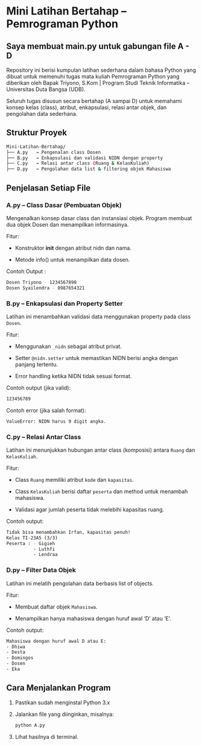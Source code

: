 # Mini Latihan Bertahap – Pemrograman Python
## Saya membuat main.py untuk gabungan file A - D

Repository ini berisi kumpulan latihan sederhana dalam bahasa Python yang dibuat untuk memenuhi tugas mata kuliah Pemrograman Python yang diberikan oleh Bapak Triyono, S.Kom | Program Studi Teknik Informatika – Universitas Duta Bangsa (UDB).

Seluruh tugas disusun secara bertahap (A sampai D) untuk memahami konsep kelas (class), atribut, enkapsulasi, relasi antar objek, dan pengolahan data sederhana.


## Struktur Proyek

```bash
Mini-Latihan-Bertahap/
├── A.py   → Pengenalan class Dosen
├── B.py   → Enkapsulasi dan validasi NIDN dengan property
├── C.py   → Relasi antar class (Ruang & KelasKuliah)
├── D.py   → Pengolahan data list & filtering objek Mahasiswa
```


## Penjelasan Setiap File

### A.py – Class Dasar (Pembuatan Objek)

Mengenalkan konsep dasar class dan instansiasi objek.
Program membuat dua objek Dosen dan menampilkan informasinya.

Fitur:

 - Konstruktor __init__ dengan atribut nidn dan nama.

 - Metode info() untuk menampilkan data dosen.

Contoh Output :

```bash
Dosen Triyono - 1234567890
Dosen Syailendra - 0987654321
```

### B.py – Enkapsulasi dan Property Setter

Latihan ini menambahkan validasi data menggunakan property pada class `Dosen`.

Fitur:

 - Menggunakan `_nidn` sebagai atribut privat.

 - Setter `@nidn.setter` untuk memastikan NIDN berisi angka dengan panjang tertentu.

 - Error handling ketika NIDN tidak sesuai format.

Contoh output (jika valid):

```bash
123456789
```

Contoh error (jika salah format):

```bash
ValueError: NIDN harus 9 digit angka.
```

### C.py – Relasi Antar Class

Latihan ini menunjukkan hubungan antar class (komposisi) antara `Ruang` dan `KelasKuliah`.

Fitur:

 - Class `Ruang` memiliki atribut `kode` dan `kapasitas`.

 - Class `KelasKuliah` berisi daftar `peserta` dan method untuk menambah mahasiswa.

 - Validasi agar jumlah peserta tidak melebihi kapasitas ruang.

Contoh output:

```bash
Tidak bisa menambahkan Irfan, kapasitas penuh!
Kelas TI-23A5 (3/3)
Peserta : - Gigieh
          - Luthfi
          - Lendraa
```

### D.py – Filter Data Objek

Latihan ini melatih pengolahan data berbasis list of objects.

Fitur:

 - Membuat daftar objek `Mahasiswa`.

 - Menampilkan hanya mahasiswa dengan huruf awal ‘D’ atau ‘E’.

Contoh output:

```bash
Mahasiswa dengan huruf awal D atau E:
- Dhiwa
- Desta
- Domingos
- Dosen
- Eka
```

## Cara Menjalankan Program

 1. Pastikan sudah menginstal Python 3.x

 2. Jalankan file yang diinginkan, misalnya:
    ```bash
    python A.py
    ```
 3. Lihat hasilnya di terminal.
